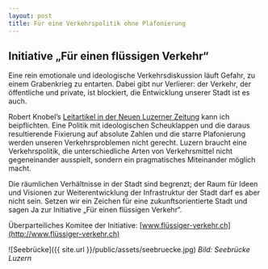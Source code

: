 ```yaml
---
layout: post
title: Für eine Verkehrspolitik ohne Plafonierung
---
```


## Initiative „Für einen flüssigen Verkehr“
Eine rein emotionale und ideologische Verkehrsdiskussion läuft Gefahr, zu einem Grabenkrieg zu entarten. Dabei gibt nur Verlierer: der Verkehr, der öffentliche und private, ist blockiert, die Entwicklung unserer Stadt ist es auch.

Robert Knobel’s [Leitartikel in der Neuen Luzerner Zeitung](https://www.luzernerzeitung.ch/importe/fupep/neue_lz/lz_stadtluzern/Ideologische-Kaempfe-sind-das-Letzte-was-Luzern-braucht;art128775,623558) kann ich beipflichten. Eine Politik mit ideologischen Scheuklappen und die daraus resultierende Fixierung auf absolute Zahlen und die starre Plafonierung werden unseren Verkehrsproblemen nicht gerecht. Luzern braucht eine Verkehrspolitik, die unterschiedliche Arten von Verkehrsmittel nicht gegeneinander ausspielt, sondern ein pragmatisches Miteinander möglich macht.

Die räumlichen Verhältnisse in der Stadt sind begrenzt; der Raum für Ideen und Visionen zur Weiterentwicklung der Infrastruktur der Stadt darf es aber nicht sein. Setzen wir ein Zeichen für eine zukunftsorientierte Stadt und sagen Ja zur Initiative „Für einen flüssigen Verkehr“.

Überparteiliches Komitee der Initiative: [www.flüssiger-verkehr.ch](http://www.flüssiger-verkehr.ch)

![Seebrücke]({{ site.url }}/public/assets/seebruecke.jpg)
*Bild: Seebrücke Luzern*
